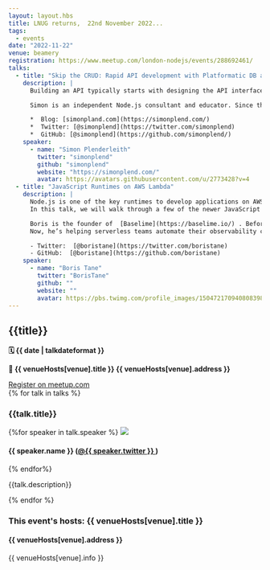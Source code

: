 ```yaml
---
layout: layout.hbs
title: LNUG returns,  22nd November 2022...
tags:
  - events
date: "2022-11-22"
venue: beamery
registration: https://www.meetup.com/london-nodejs/events/288692461/
talks:
  - title: "Skip the CRUD: Rapid API development with Platformatic DB and Fastify"
    description: |
      Building an API typically starts with designing the API interface, integrating a database library, wiring up CRUD endpoints, adding request validation, documenting the API — the list goes on! It’s a lot of repetitive and time consuming work. I’ll show you how Platformatic DB enables you to you rapidly develop REST and GraphQL APIs with Node.js, helping you skip all of that painful groundwork. We’ll also explore how the Fastify framework it’s built on top of allows you to add custom functionality with familiar tools.

      Simon is an independent Node.js consultant and educator. Since the day he learnt HTML from a book in 1999, he’s been hooked on coding. He helps companies use Node.js to ship great products and also helps developers level up with Node.js through his blog. He’s the author of the book Express API Validation Essentials.

      *  Blog: [simonpland.com](https://simonplend.com/) 
      *  Twitter: [@simonplend](https://twitter.com/simonplend) 
      *  GitHub: [@simonplend](https://github.com/simonplend/)
    speaker:
      - name: "Simon Plenderleith"
        twitter: "simonplend"
        github: "simonplend"
        website: "https://simonplend.com/"
        avatar: https://avatars.githubusercontent.com/u/2773428?v=4
  - title: "JavaScript Runtimes on AWS Lambda"
    description: |
      Node.js is one of the key runtimes to develop applications on AWS Lambda. It was announced 13 years ago and is now considered to be  [boring technology](https://mcfunley.com/choose-boring-technology)  by many. But over the past few years, a few newer JavaScript runtimes have emerged, to solve some of the issues with Node.js.
      In this talk, we will walk through a few of the newer JavaScript runtimes, and do a comparison of both the developer experience and their performance when deployed on AWS Lambda.

      Boris is the founder of  [Baselime](https://baselime.io/) . Before this, he worked on back-end systems and infrastructure at multiple startups, where he was drawn to cloud-native and serverless technologies. He always ended up being the guardian of the logging and monitoring systems in the teams he joined.
      Now, he’s helping serverless teams automate their observability configurations with Observability as Code.

      - Twitter:  [@boristane](https://twitter.com/boristane) 
      - GitHub:  [@boristane](https://github.com/boristane)
    speaker:
      - name: "Boris Tane"
        twitter: "BorisTane"
        github: ""
        website: ""
        avatar: https://pbs.twimg.com/profile_images/1504721709408083980/pLDLOzAR_400x400.jpg
---
```


<div class="event-detail">
<h2>{{title}}
</h2>
<p>
<strong>🗓 {{ date  |  talkdateformat }}</strong>
</p>
<p>
<strong>
🏢 {{ venueHosts[venue].title }}
{{ venueHosts[venue].address }}
</strong>
</p>

<div >
<a class="lnug-ticket cta" href="{{registration}}" target="_blank">Register on meetup.com</a>
</div>
<div class="talks">
{% for talk in talks %}
<div class="talk">

<h3>{{talk.title}}
</h3>

{%for speaker in talk.speaker %}
<img src="{{speaker.avatar}}" class="bio-pic"/>

<h4>{{ speaker.name }}
(<a href="https://twitter.com/{{speaker.twitter}}">@{{ speaker.twitter }}
</a>)</h4>
{% endfor%}

{{talk.description}}

</div>
{% endfor %}

</div>

<div class="event-hosts">

### This event's hosts: {{ venueHosts[venue].title }}

#### {{ venueHosts[venue].address }}

{{ venueHosts[venue].info }}

</div>

</div>
